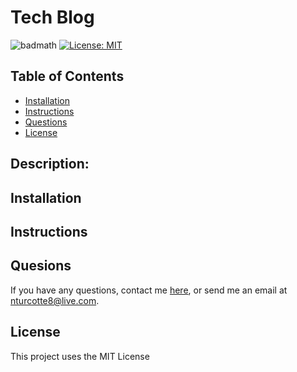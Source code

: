 # Tech Blog

![badmath](https://img.shields.io/github/repo-size/TheHebi/tech-blog)
[![License: MIT](https://img.shields.io/badge/License-MIT-yellow.svg)](https://opensource.org/licenses/MIT)

## Table of Contents

- [Installation](#installation)
- [Instructions](#instructions)
- [Questions](#questions)
- [License](#license)

## Description:

## Installation

## Instructions

## Quesions

If you have any questions, contact me <a href="https://github.com/TheHebi" target="_blank">here</a>, or send me an email at nturcotte8@live.com.

## License

This project uses the MIT License
